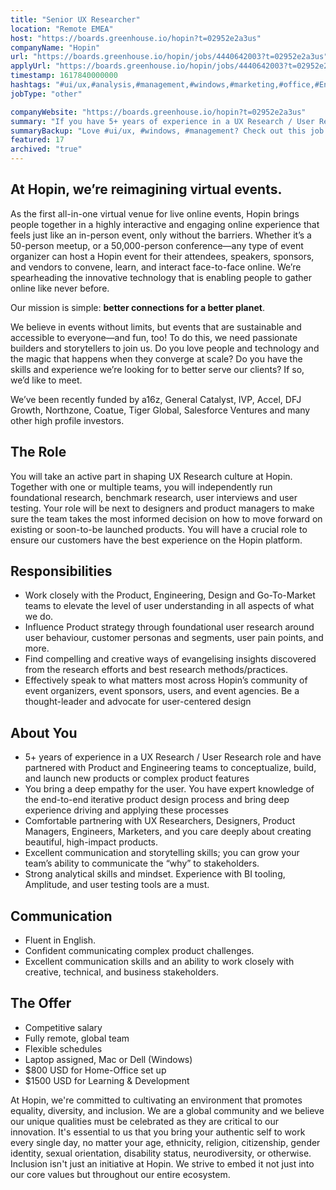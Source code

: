 ```yaml
---
title: "Senior UX Researcher"
location: "Remote EMEA"
host: "https://boards.greenhouse.io/hopin?t=02952e2a3us"
companyName: "Hopin"
url: "https://boards.greenhouse.io/hopin/jobs/4440642003?t=02952e2a3us"
applyUrl: "https://boards.greenhouse.io/hopin/jobs/4440642003?t=02952e2a3us#app"
timestamp: 1617840000000
hashtags: "#ui/ux,#analysis,#management,#windows,#marketing,#office,#English"
jobType: "other"

companyWebsite: "https://boards.greenhouse.io/hopin?t=02952e2a3us"
summary: "If you have 5+ years of experience in a UX Research / User Research role and have partnered with Product and Engineering teams to conceptualize, build, and launch new products or complex product features, Hopin is looking for someone with your knowledge."
summaryBackup: "Love #ui/ux, #windows, #management? Check out this job post!"
featured: 17
archived: "true"
---
```


## At Hopin, we’re reimagining virtual events.

As the first all-in-one virtual venue for live online events, Hopin brings people together in a highly interactive and engaging online experience that feels just like an in-person event, only without the barriers. Whether it’s a 50-person meetup, or a 50,000-person conference—any type of event organizer can host a Hopin event for their attendees, speakers, sponsors, and vendors to convene, learn, and interact face-to-face online. We’re spearheading the innovative technology that is enabling people to gather online like never before.

Our mission is simple: **better connections for a better planet**. 

We believe in events without limits, but events that are sustainable and accessible to everyone—and fun, too! To do this, we need passionate builders and storytellers to join us. Do you love people and technology and the magic that happens when they converge at scale? Do you have the skills and experience we’re looking for to better serve our clients? If so, we’d like to meet.

We’ve been recently funded by a16z, General Catalyst, IVP, Accel, DFJ Growth, Northzone, Coatue, Tiger Global, Salesforce Ventures and many other high profile investors.

## The Role

You will take an active part in shaping UX Research culture at Hopin. Together with one or multiple teams, you will independently run foundational research, benchmark research, user interviews and user testing. Your role will be next to designers and product managers to make sure the team takes the most informed decision on how to move forward on existing or soon-to-be launched products. You will have a crucial role to ensure our customers have the best experience on the Hopin platform. 

## Responsibilities

*   Work closely with the Product, Engineering, Design and Go-To-Market teams to elevate the level of user understanding in all aspects of what we do.
*   Influence Product strategy through foundational user research around user behaviour, customer personas and segments, user pain points, and more. 
*   Find compelling and creative ways of evangelising insights discovered from the research efforts and best research methods/practices.
*   Effectively speak to what matters most across Hopin’s community of event organizers, event sponsors, users, and event agencies. Be a thought-leader and advocate for user-centered design

## About You

*   5+ years of experience in a UX Research / User Research role and have partnered with Product and Engineering teams to conceptualize, build, and launch new products or complex product features
*   You bring a deep empathy for the user. You have expert knowledge of the end-to-end iterative product design process and bring deep experience driving and applying these processes
*   Comfortable partnering with UX Researchers, Designers, Product Managers, Engineers, Marketers, and you care deeply about creating beautiful, high-impact products.
*   Excellent communication and storytelling skills; you can grow your team’s ability to communicate the “why” to stakeholders.
*   Strong analytical skills and mindset. Experience with BI tooling, Amplitude, and user testing tools are a must.

## Communication

*   Fluent in English.
*   Confident communicating complex product challenges.
*   Excellent communication skills and an ability to work closely with creative, technical, and business stakeholders.

## The Offer

*   Competitive salary
*   Fully remote, global team
*   Flexible schedules
*   Laptop assigned, Mac or Dell (Windows)
*   $800 USD for Home-Office set up
*   $1500 USD for Learning & Development

At Hopin, we're committed to cultivating an environment that promotes equality, diversity, and inclusion. We are a global community and we believe our unique qualities must be celebrated as they are critical to our innovation. It's essential to us that you bring your authentic self to work every single day, no matter your age, ethnicity, religion, citizenship, gender identity, sexual orientation, disability status, neurodiversity, or otherwise. Inclusion isn't just an initiative at Hopin. We strive to embed it not just into our core values but throughout our entire ecosystem.
